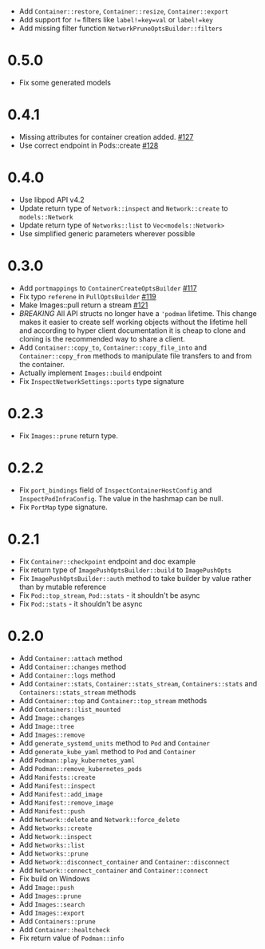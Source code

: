 #
* Add `Container::restore`, `Container::resize`, `Container::export`
* Add support for `!=` filters like `label!=key=val` or `label!=key`
* Add missing filter function `NetworkPruneOptsBuilder::filters`

# 0.5.0
* Fix some generated models

# 0.4.1
* Missing attributes for container creation added. [#127](https://github.com/vv9k/podman-api-rs/pull/127)
* Use correct endpoint in Pods::create  [#128](https://github.com/vv9k/podman-api-rs/pull/128)

# 0.4.0
* Use libpod API v4.2
* Update return type of `Network::inspect` and `Network::create` to `models::Network`
* Update return type of `Networks::list` to `Vec<models::Network>`
* Use simplified generic parameters wherever possible

# 0.3.0
* Add `portmappings` to `ContainerCreateOptsBuilder` [#117](https://github.com/vv9k/podman-api-rs/pull/117)
* Fix typo `referene` in `PullOptsBuilder` [#119](https://github.com/vv9k/podman-api-rs/pull/119)
* Make Images::pull return a stream [#121](https://github.com/vv9k/podman-api-rs/pull/121)
* *BREAKING* All API structs no longer have a `'podman` lifetime. This change makes it easier to create self working objects without
  the lifetime hell and according to hyper client documentation it is cheap to clone and cloning is the recommended way to share a client.
* Add `Container::copy_to`, `Container::copy_file_into` and `Container::copy_from` methods to manipulate file transfers to and from the container.
* Actually implement `Images::build` endpoint
* Fix `InspectNetworkSettings::ports` type signature

# 0.2.3 
* Fix `Images::prune` return type.

# 0.2.2
* Fix `port_bindings` field of `InspectContainerHostConfig` and `InspectPodInfraConfig`. The value in the hashmap can be null.
* Fix `PortMap` type signature.

# 0.2.1
* Fix `Container::checkpoint` endpoint and doc example
* Fix return type of `ImagePushOptsBuilder::build` to `ImagePushOpts`
* Fix `ImagePushOptsBuilder::auth` method to take builder by value rather than by mutable reference
* Fix `Pod::top_stream`, `Pod::stats` - it shouldn't be async
* Fix `Pod::stats` - it shouldn't be async

# 0.2.0
* Add `Container::attach` method
* Add `Container::changes` method
* Add `Container::logs` method
* Add `Container::stats`, `Container::stats_stream`, `Containers::stats` and `Containers::stats_stream` methods
* Add `Container::top` and `Container::top_stream` methods
* Add `Containers::list_mounted`
* Add `Image::changes`
* Add `Image::tree`
* Add `Images::remove`
* Add `generate_systemd_units` method to `Pod` and `Container`
* Add `generate_kube_yaml` method to `Pod` and `Container`
* Add `Podman::play_kubernetes_yaml`
* Add `Podman::remove_kubernetes_pods`
* Add `Manifests::create`
* Add `Manifest::inspect`
* Add `Manifest::add_image`
* Add `Manifest::remove_image`
* Add `Manifest::push`
* Add `Network::delete` and `Network::force_delete`
* Add `Networks::create`
* Add `Network::inspect`
* Add `Networks::list`
* Add `Networks::prune`
* Add `Network::disconnect_container` and `Container::disconnect`
* Add `Network::connect_container` and `Container::connect`
* Fix build on Windows
* Add `Image::push`
* Add `Images::prune`
* Add `Images::search`
* Add `Images::export`
* Add `Containers::prune`
* Add `Container::healtcheck`
* Fix return value of `Podman::info`
